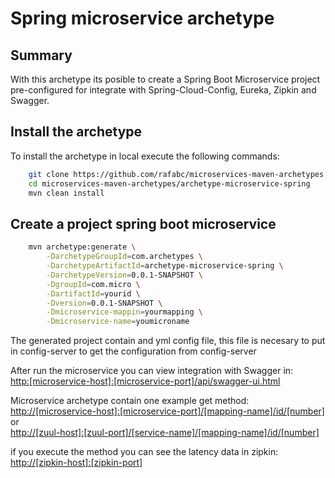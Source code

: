 Spring microservice archetype
======================================

Summary
-------
With this archetype its posible to create a Spring Boot Microservice project pre-configured for integrate with Spring-Cloud-Config, Eureka, Zipkin and Swagger.

Install the archetype
-------------
To install the archetype in local execute the following commands:

```bash
    git clone https://github.com/rafabc/microservices-maven-archetypes.git
    cd microservices-maven-archetypes/archetype-microservice-spring
    mvn clean install
```

Create a project spring boot microservice
----------------

```bash
    mvn archetype:generate \
        -DarchetypeGroupId=com.archetypes \
        -DarchetypeArtifactId=archetype-microservice-spring \
        -DarchetypeVersion=0.0.1-SNAPSHOT \
        -DgroupId=com.micro \
        -DartifactId=yourid \
        -Dversion=0.0.1-SNAPSHOT \
		-Dmicroservice-mappin=yourmapping \
		-Dmicroservice-name=youmicroname
```

The generated project contain and yml config file, this file is necesary to put in config-server to get the configuration from config-server

After run the microservice you can view integration with Swagger in:
<br><http:[microservice-host]:[microservice-port]/api/swagger-ui.html>

Microservice archetype contain one example get method:
<br><http://[microservice-host]:[microservice-port]/[mapping-name]/id/[number]> or
<br><http://[zuul-host]:[zuul-port]/[service-name]/[mapping-name]/id/[number]>

if you execute the method you can see the latency data in zipkin:
<br><http://[zipkin-host]:[zipkin-port]>
